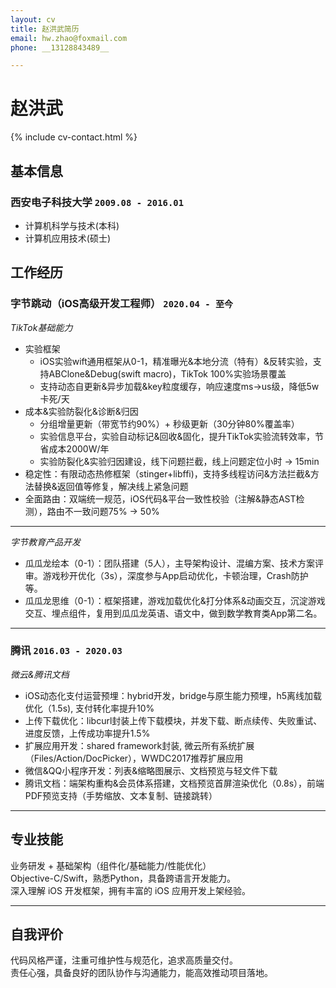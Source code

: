 ```yaml
---
layout: cv
title: 赵洪武简历
email: hw.zhao@foxmail.com
phone: __13128843489__

---
```

# 赵洪武

<!--
include contact information from the front matter
Supported arguments:
    - homepage: url, text
    - phone 13128843489
    - email hw.zhao@foxmail.com
    - city 深圳
-->
{% include cv-contact.html %}

## 基本信息
### __西安电子科技大学__ `2009.08 - 2016.01`
- 计算机科学与技术(本科)
- 计算机应用技术(硕士)
## 工作经历

### __字节跳动（iOS高级开发工程师）__ `2020.04 - 至今`
_TikTok基础能力_<br>
- 实验框架<br>
    - iOS实验wift通用框架从0-1，精准曝光&本地分流（特有）&反转实验，支持ABClone&Debug(swift macro)，TikTok 100%实验场景覆盖<br>
    - 支持动态自更新&异步加载&key粒度缓存，响应速度ms->us级，降低5w卡死/天 <br>
- 成本&实验防裂化&诊断&归因<br>
    - 分组增量更新（带宽节约90%）+ 秒级更新（30分钟80%覆盖率）<br>
    - 实验信息平台，实验自动标记&回收&固化，提升TikTok实验流转效率，节省成本2000W/年
    - 实验防裂化&实验归因建设，线下问题拦截，线上问题定位小时 -> 15min<br>
- 稳定性：有限动态热修框架（stinger+libffi)，支持多线程访问&方法拦截&方法替换&返回值等修复，解决线上紧急问题<br>
- 全面路由：双端统一规范，iOS代码&平台一致性校验（注解&静态AST检测），路由不一致问题75% -> 50%<br>

------
_字节教育产品开发_<br>
- 瓜瓜龙绘本（0-1）：团队搭建（5人），主导架构设计、混编方案、技术方案评审。游戏秒开优化（3s），深度参与App启动优化，卡顿治理，Crash防护等。<br>
- 瓜瓜龙思维（0-1）：框架搭建，游戏加载优化&打分体系&动画交互，沉淀游戏交互、埋点组件，复用到瓜瓜龙英语、语文中，做到数学教育类App第二名。<br>

------
### __腾讯__ `2016.03 - 2020.03`

_微云&腾讯文档_ <br>
- iOS动态化支付运营预埋：hybrid开发，bridge与原生能力预埋，h5离线加载优化（1.5s), 支付转化率提升10%<br>
- 上传下载优化：libcurl封装上传下载模块，并发下载、断点续传、失败重试、进度反馈，上传成功率提升1.5%<br>
- 扩展应用开发：shared framework封装, 微云所有系统扩展（Files/Action/DocPicker），WWDC2017推荐扩展应用<br>
- 微信&QQ小程序开发：列表&缩略图展示、文档预览与轻文件下载<br>
- 腾讯文档：端架构重构&会员体系搭建，文档预览首屏渲染优化（0.8s），前端PDF预览支持（手势缩放、文本复制、链接跳转）<br>

------


## 专业技能
业务研发 + 基础架构（组件化/基础能力/性能优化）<br>
Objective-C/Swift，熟悉Python，具备跨语言开发能力。<br>
深入理解 iOS 开发框架，拥有丰富的 iOS 应用开发上架经验。<br>

------
## 自我评价
代码风格严谨，注重可维护性与规范化，追求高质量交付。<br>
责任心强，具备良好的团队协作与沟通能力，能高效推动项目落地。<br>

<!-- ### Footer

Last updated: May 2025 -->
